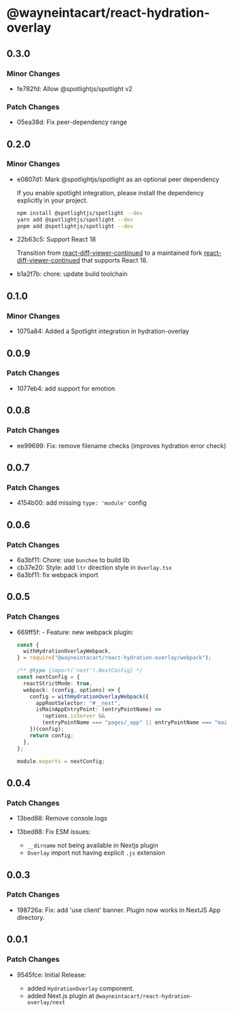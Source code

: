 # @wayneintacart/react-hydration-overlay

## 0.3.0

### Minor Changes

- fe782fd: Allow @spotlightjs/spotlight v2

### Patch Changes

- 05ea38d: Fix peer-dependency range

## 0.2.0

### Minor Changes

- e0807d1: Mark @spotlightjs/spotlight as an optional peer dependency

  If you enable spotlight integration, please install the dependency explicitly
  in your project.

  ```bash
  npm install @spotlightjs/spotlight --dev
  yarn add @spotlightjs/spotlight --dev
  pnpm add @spotlightjs/spotlight --dev
  ```

- 22b63c5: Support React 18

  Transition from [react-diff-viewer-continued](https://github.com/praneshr/react-diff-viewer)
  to a maintained fork [react-diff-viewer-continued](https://github.com/aeolun/react-diff-viewer-continued)
  that supports React 18.

- b1a2f7b: chore: update build toolchain

## 0.1.0

### Minor Changes

- 1075a84: Added a Spotlight integration in hydration-overlay

## 0.0.9

### Patch Changes

- 1077eb4: add support for emotion

## 0.0.8

### Patch Changes

- ee99699: Fix: remove filename checks (improves hydration error check)

## 0.0.7

### Patch Changes

- 4154b00: add missing `type: 'module'` config

## 0.0.6

### Patch Changes

- 6a3bf11: Chore: use `bunchee` to build lib
- cb37e20: Style: add `ltr` direction style in `Overlay.tsx`
- 6a3bf11: fix webpack import

## 0.0.5

### Patch Changes

- 669ff5f: - Feature: new webpack plugin:

  ```ts
  const {
    withHydrationOverlayWebpack,
  } = require("@wayneintacart/react-hydration-overlay/webpack");

  /** @type {import('next').NextConfig} */
  const nextConfig = {
    reactStrictMode: true,
    webpack: (config, options) => {
      config = withHydrationOverlayWebpack({
        appRootSelector: "#__next",
        isMainAppEntryPoint: (entryPointName) =>
          !options.isServer &&
          (entryPointName === "pages/_app" || entryPointName === "main-app"),
      })(config);
      return config;
    },
  };

  module.exports = nextConfig;
  ```

## 0.0.4

### Patch Changes

- 13bed88: Remove console.logs
- 13bed88: Fix ESM issues:

  - `__dirname` not being available in Nextjs plugin
  - `Overlay` import not having explicit `.js` extension

## 0.0.3

### Patch Changes

- 198726a: Fix: add 'use client' banner. Plugin now works in NextJS App directory.

## 0.0.1

### Patch Changes

- 9545fce: Initial Release:

  - added `HydrationOverlay` component.
  - added Next.js plugin at `@wayneintacart/react-hydration-overlay/next`

